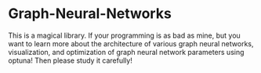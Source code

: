 # Graph-Neural-Networks
This is a magical library. If your programming is as bad as mine, but you want to learn more about the architecture of various graph neural networks, visualization, and optimization of graph neural network parameters using optuna! Then please study it carefully!
